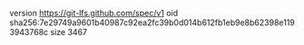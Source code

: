 version https://git-lfs.github.com/spec/v1
oid sha256:7e29749a9601b40987c92ea2fc39b0d014b612fb1eb9e8b62398e1193943768c
size 3467
